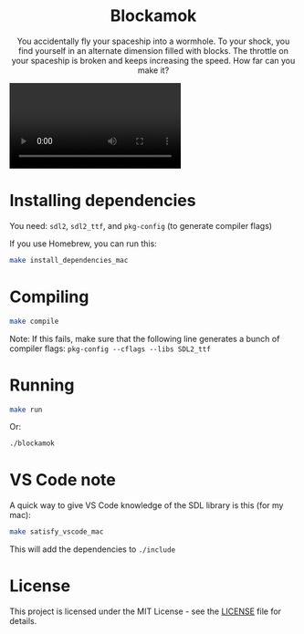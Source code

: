 <h1 align="center">Blockamok</h1>

<p align="center">You accidentally fly your spaceship into a wormhole. To your shock, you find yourself in an alternate dimension filled with blocks. The throttle on your spaceship is broken and keeps increasing the speed. How far can you make it?</p>

![](gameplay.mp4)

# Installing dependencies

You need: `sdl2`, `sdl2_ttf`, and `pkg-config` (to generate compiler flags)

If you use Homebrew, you can run this:

```sh
make install_dependencies_mac
```

# Compiling

```sh
make compile
```

Note: If this fails, make sure that the following line generates a bunch of compiler flags: `pkg-config --cflags --libs SDL2_ttf`

# Running

```sh
make run
```

Or:

```sh
./blockamok
```

# VS Code note

A quick way to give VS Code knowledge of the SDL library is this (for my mac):

```sh
make satisfy_vscode_mac
```

This will add the dependencies to `./include`

# License

This project is licensed under the MIT License - see the [LICENSE](LICENSE) file for details.
